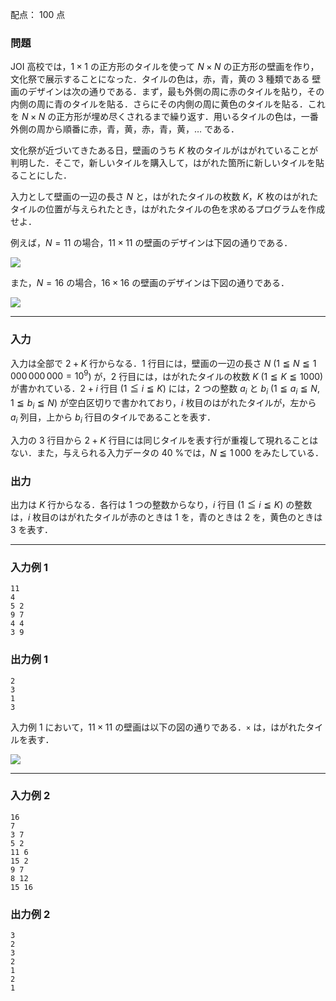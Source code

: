 配点： $100$ 点

### 問題

JOI 高校では，$1 \times 1$ の正方形のタイルを使って $N \times N$ の正方形の壁画を作り，文化祭で展示することになった．タイルの色は，赤，青，黄の $3$ 種類である 壁画のデザインは次の通りである．まず，最も外側の周に赤のタイルを貼り，その内側の周に青のタイルを貼る．さらにその内側の周に黄色のタイルを貼る．これを $N \times N$ の正方形が埋め尽くされるまで繰り返す．用いるタイルの色は，一番外側の周から順番に赤，青，黄，赤，青，黄，$\ldots$ である．

文化祭が近づいてきたある日，壁画のうち $K$ 枚のタイルがはがれていることが判明した．そこで，新しいタイルを購入して，はがれた箇所に新しいタイルを貼ることにした．

入力として壁画の一辺の長さ $N$ と，はがれたタイルの枚数 $K$，$K$ 枚のはがれたタイルの位置が与えられたとき，はがれたタイルの色を求めるプログラムを作成せよ．

例えば，$N = 11$ の場合，$11 \times 11$ の壁画のデザインは下図の通りである．

![](https://img.atcoder.jp/joi2011yo/2011-yo-t3-fig01.png)

また，$N = 16$ の場合，$16 \times 16$ の壁画のデザインは下図の通りである．

![](https://img.atcoder.jp/joi2011yo/2011-yo-t3-fig02.png)

---

### 入力

入力は全部で $2 + K$ 行からなる．$1$ 行目には，壁画の一辺の長さ $N$ ($1 \leqq N \leqq 1\,000\,000\,000 = 10^9$) が，$2$ 行目には，はがれたタイルの枚数 $K$ ($1 \leqq K \leqq 1000$) が書かれている．$2 + i$ 行目 ($1 \leqq i \leqq K$) には，$2$ つの整数 $a_i$ と $b_i$ ($1 \leqq a_i \leqq N, 1 \leqq b_i \leqq N$) が空白区切りで書かれており，$i$ 枚目のはがれたタイルが，左から $a_i$ 列目，上から $b_i$ 行目のタイルであることを表す．

入力の $3$ 行目から $2 + K$ 行目には同じタイルを表す行が重複して現れることはない．また，与えられる入力データの $40$ %では，$N \leqq 1\,000$ をみたしている．

### 出力

出力は $K$ 行からなる．各行は $1$ つの整数からなり，$i$ 行目 ($1 \leqq i \leqq K$) の整数は，$i$ 枚目のはがれたタイルが赤のときは $1$ を，青のときは $2$ を，黄色のときは $3$ を表す．

---

### 入力例 1

~~~
11
4
5 2
9 7
4 4
3 9
~~~

### 出力例 1

~~~
2
3
1
3
~~~

入力例 $1$ において，$11 \times 11$ の壁画は以下の図の通りである．`×` は，はがれたタイルを表す．

![](https://img.atcoder.jp/joi2011yo/2011-yo-t3-fig03.png)

---

### 入力例 2

~~~
16
7
3 7
5 2
11 6
15 2
9 7
8 12
15 16
~~~

### 出力例 2

~~~
3
2
3
2
1
2
1
~~~
